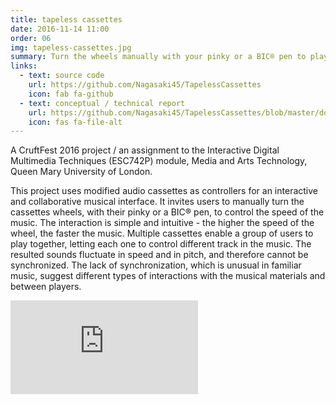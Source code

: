 ```yaml
---
title: tapeless cassettes
date: 2016-11-14 11:00
order: 06
img: tapeless-cassettes.jpg
summary: Turn the wheels manually with your pinky or a BIC® pen to play the cassettes; the higher the speed the faster the music.
links:
  - text: source code
    url: https://github.com/Nagasaki45/TapelessCassettes
    icon: fab fa-github
  - text: conceptual / technical report
    url: https://github.com/Nagasaki45/TapelessCassettes/blob/master/docs/report.md
    icon: fas fa-file-alt
---
```


A CruftFest 2016 project / an assignment to the Interactive Digital
Multimedia Techniques (ESC742P) module, Media and Arts Technology, Queen
Mary University of London.

This project uses modified audio cassettes as controllers for an
interactive and collaborative musical interface. It invites users to
manually turn the cassettes wheels, with their pinky or a BIC® pen, to
control the speed of the music. The interaction is simple and
intuitive - the higher the speed of the wheel, the faster the music.
Multiple cassettes enable a group of users to play together, letting
each one to control different track in the music. The resulted sounds
fluctuate in speed and in pitch, and therefore cannot be synchronized.
The lack of synchronization, which is unusual in familiar music, suggest
different types of interactions with the musical materials and between
players.

<div class="youtube youtube-16x9">
<iframe src="https://www.youtube.com/embed/JZ3Z4X_d1iQ" allowfullscreen seamless frameBorder="0"></iframe>
</div>
